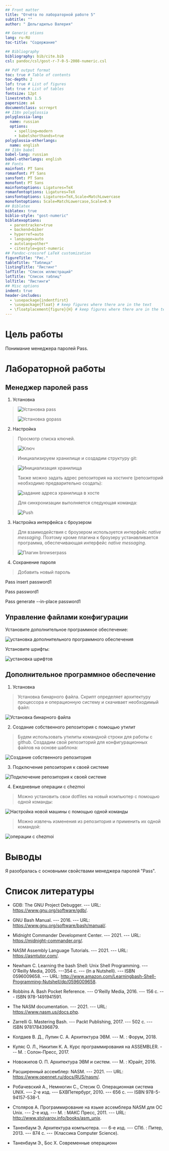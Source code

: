 ```yaml
---
## Front matter
title: "Oтчёта по лабораторной работе 5"
subtitle: ""
author: " Дельгадильо Валерия"

## Generic otions
lang: ru-RU
toc-title: "Содержание"

## Bibliography
bibliography: bib/cite.bib
csl: pandoc/csl/gost-r-7-0-5-2008-numeric.csl

## Pdf output format
toc: true # Table of contents
toc-depth: 2
lof: true # List of figures
lot: true # List of tables
fontsize: 12pt
linestretch: 1.5
papersize: a4
documentclass: scrreprt
## I18n polyglossia
polyglossia-lang:
  name: russian
  options:
	- spelling=modern
	- babelshorthands=true
polyglossia-otherlangs:
  name: english
## I18n babel
babel-lang: russian
babel-otherlangs: english
## Fonts
mainfont: PT Sans
romanfont: PT Sans
sansfont: PT Sans
monofont: PT Sans
mainfontoptions: Ligatures=TeX
romanfontoptions: Ligatures=TeX
sansfontoptions: Ligatures=TeX,Scale=MatchLowercase
monofontoptions: Scale=MatchLowercase,Scale=0.9
## Biblatex
biblatex: true
biblio-style: "gost-numeric"
biblatexoptions:
  - parentracker=true
  - backend=biber
  - hyperref=auto
  - language=auto
  - autolang=other*
  - citestyle=gost-numeric
## Pandoc-crossref LaTeX customization
figureTitle: "Рис."
tableTitle: "Таблица"
listingTitle: "Листинг"
lofTitle: "Список иллюстраций"
lotTitle: "Список таблиц"
lolTitle: "Листинги"
## Misc options
indent: true
header-includes:
  - \usepackage{indentfirst}
  - \usepackage{float} # keep figures where there are in the text
  - \floatplacement{figure}{H} # keep figures where there are in the text
---
```


# Цель работы 

Понимание менеджера паролей Pass.

# Лабораторной работы 

## Менеджер паролей pass

1.  Установка

> ![Установка pass](image/image1.png)
>
>
> ![Установка gopass](image/image2.png)
>

2.  Настройка

> Просмотр списка ключей.
>
> ![Ключ](image/image3.png)
>

> Инициализируем хранилище и создадим структуру git:

> ![Инициализация хранилища](image/image4.png)
>
>
> Также можно задать адрес репозитория на хостинге (репозиторий
> необходимо предварительно создать):
>
> ![задание адреса хранилища в хосте](image/image5.png)
>
>
> Для синхронизации выполняется следующая команда:
>
> ![Push](image/image6.png)
>

3.  Настройка интерфейса с броузером

> Для взаимодействия с броузером используется интерфейс *native
> messaging*. Поэтому кроме плагина к броузеру устанавливается
> программа, обеспечивающая интерфейс *native messaging*.
>
> ![Плагин browserpass](image/image7.png)
>

4.  Сохранение пароля

> Добавить новый пароль

Pass insert password1

Pass password1

Pass generate --in-place password1

## Управление файлами конфигурации

Установите дополнительное программное обеспечение:

![установка дополнительного программного обеспечения](image/image8.png)


Установите шрифты:

![установка шрифтов](image/image9.png)


## Дополнительное программное обеспечение

1.  Установка

> Установка бинарного файла. Скрипт определяет архитектуру процессора и
> операционную систему и скачивает необходимый файл:

![Установка бинарного файла](image/image10.png)


2.  Создание собственного репозитория с помощью утилит

> Будем использовать утилиты командной строки для работы с github.
> Создадим свой репозиторий для конфигурационных файлов на основе
> шаблона:

![Создание собственного репозитория](image/image11.png)


3.  Подключение репозитория к своей системе

![Подключение репозитория к своей системе](image/image12.png)


4.  Ежедневные операции c chezmoi

> Можно установить свои dotfiles на новый компьютер с помощью одной
> команды:

![Настройка новой машины с помощью одной команды](image/image13.png)


> Можно извлечь изменения из репозитория и применить их одной командой:

![операции c chezmoi](image/image14.png)



#  Выводы

Я разобралась с основными свойствами менеджера паролей \"Pass\".

# Список литературы

-   GDB: The GNU Project Debugger. --- URL:
    https://www.gnu.org/software/gdb/.

-   GNU Bash Manual. --- 2016. --- URL:
    https://www.gnu.org/software/bash/manual/.

-   Midnight Commander Development Center. --- 2021. --- URL:
    https://midnight-commander.org/.

-   NASM Assembly Language Tutorials. --- 2021. --- URL:
    https://asmtutor.com/.

-   Newham C. Learning the bash Shell: Unix Shell Programming. ---
    O'Reilly Media, 2005. ---354 с. --- (In a Nutshell). ---
    ISBN 0596009658. --- URL:
    http://www.amazon.com/Learningbash-Shell-Programming-Nutshell/dp/0596009658.

-   Robbins A. Bash Pocket Reference. --- O'Reilly Media, 2016. --- 156
    с. --- ISBN 978-1491941591.

-   The NASM documentation. --- 2021. --- URL:
    https://www.nasm.us/docs.php.

-   Zarrelli G. Mastering Bash. --- Packt Publishing, 2017. --- 502 с.
    --- ISBN 9781784396879.

-   Колдаев В. Д., Лупин С. А. Архитектура ЭВМ. --- М. : Форум, 2018.

-   Куляс О. Л., Никитин К. А. Курс программирования на ASSEMBLER. ---
    М. : Солон-Пресс, 2017.

-   Новожилов О. П. Архитектура ЭВМ и систем. --- М. : Юрайт, 2016.

-   Расширенный ассемблер: NASM. --- 2021. --- URL:
    https://www.opennet.ru/docs/RUS/nasm/.

-   Робачевский А., Немнюгин С., Стесик О. Операционная система UNIX.
    --- 2-е изд. --- БХВПетербург, 2010. --- 656 с. --- ISBN
    978-5-94157-538-1.

-   Столяров А. Программирование на языке ассемблера NASM для ОС Unix.
    --- 2-е изд. --- М. : МАКС Пресс, 2011. --- URL:
    http://www.stolyarov.info/books/asm_unix.

-   Таненбаум Э. Архитектура компьютера. --- 6-е изд. --- СПб. :
    Питер, 2013. --- 874 с. --- (Классика Computer Science).

-   Таненбаум Э., Бос Х. Современные операционн
